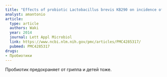 ```yaml
---
title: "Effects of probiotic Lactobacillus brevis KB290 on incidence of influenza infection among schoolchildren: an open-label pilot study"
analyst: amantonio
article:
  type: article
  authors: Waki
  year: 2014
  journal: Lett Appl Microbiol
  link: https://www.ncbi.nlm.nih.gov/pmc/articles/PMC4285317/
  pubmed: PMC4285317
drugs:
- Пробиотики
---
```


Пробиотик предохраняет от гриппа и детей тоже.
